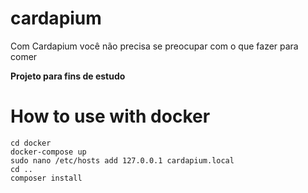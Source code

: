 # cardapium
Com Cardapium você não precisa se preocupar com o que fazer para comer

**Projeto para fins de estudo**

# How to use with docker

```
cd docker
docker-compose up
sudo nano /etc/hosts add 127.0.0.1 cardapium.local
cd ..
composer install

```
